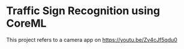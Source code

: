 # Traffic Sign Recognition using CoreML

This project refers to a camera app on https://youtu.be/Zv4cJf5qdu0